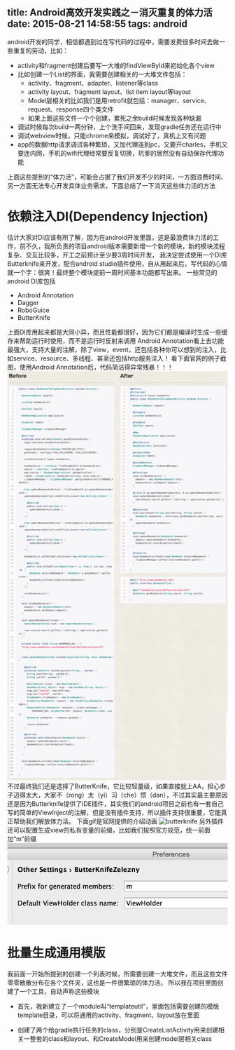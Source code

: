 title: Android高效开发实践之－消灭重复的体力活
date: 2015-08-21 14:58:55
tags: android
---

android开发的同学，相信都遇到过在写代码的过程中，需要发费很多时间去做一些重复的劳动，比如：

 - activity和fragment创建后要写一大堆的findViewById来初始化各个view
 - 比如创建一个List的界面，我需要创建相关的一大堆文件包括：
    - activity、fragment、adapter、listener等class
    - activity layout、fragment layout、list item layout等layout
    - Model层相关的比如我们是用retrofit就包括：manager、service、request、response四个类文件
    - 如果上面这些文件一个个创建，累死之余build时候发现各种缺漏
 - 调试时候每次build一两分钟，上个洗手间回来，发现gradle任务还在运行中
 - 调试webview时候，只能chrome来模拟，调试好了，真机上又有问题
 - app的数据http请求调试各种繁琐，又加代理连到pc，又要开charles，手机又要连内网，手机的wifi代理经常要反复切换，坑爹的居然没有自动保存代理功能

上面这些提到的“体力活”，可能会占据了我们开发不少的时间，一方面浪费时间、另一方面无法专心开发具体业务需求，下面总结了一下消灭这些体力活的方法

# 依赖注入DI(Dependency Injection)
估计大家对DI应该有所了解，因为在android开发里面，这是最浪费体力活的工作，前不久，我所负责的项目android版本需要新增一个新的模块，新的模块流程复杂、交互比较多，开工之前预计至少要3周时间开发，
我决定尝试使用一个DI库 Butterknife来开发，配合android studio插件使用，自从用起来后，写代码的心情就一个字：很爽！最终整个模块提前一周时间基本功能都写出来。
一些常见的android DI库包括

 - Android Annotation
 - Dagger
 - RoboGuice
 - ButterKnife

上面DI库用起来都是大同小异，而且性能都很好，因为它们都是编译时生成一些缓存来帮助运行时使用，而不是运行时反射来调用
Android Annotation看上去功能最强大，支持大量的注解，除了view，event，还包括各种你可以想到的注入，比如service、resource、多线程、甚至还包括http服务注入！
看下面官网的例子截图，使用Android Annotation后，代码简洁得异常残暴！！！
![androidannotation](https://github.com/hcnode/hcnode-blog/blob/master/images/androidannotation?raw=true)
不过最终我们还是选择了ButterKnife，它比较轻量级，如果直接就上AA，担心步子迈得太大，大家不（rong）太（yi）习（che）惯（dan），不过其实最主要原因还是因为Butterknife提供了IDE插件，其实我们的android项目之前也有一套自己写的简单的ViewInject的注解，但是没有插件支持，所以插件支持很重要，它能真正帮助我们解放体力活。
下面gif是官网提供的介绍动画
![butterknife](http://plugins.jetbrains.com/files/7369/screenshot_14384.png)
另外插件还可以配置生成view的私有变量的前缀，比如我们按照官方规范，统一前面加“m”前缀
![butterknife_plugin](https://github.com/hcnode/hcnode-blog/blob/master/images/butterknife.png?raw=true)

# 批量生成通用模版
我前面一开始所提到的创建一个列表时候，所需要创建一大堆文件，而且这些文件零零散散分布在各个文件夹，这也是一件很繁琐的体力活。
所以我在项目里面创建了一个工具，自动声称这些模块
 - 首先，我新建立了一个module叫“templateutil”，里面包括需要创建的模版template目录，可以将通用的activity、fragment、layout放在里面
 
 - 创建了两个给gradle执行任务的class，分别是CreateListActivity用来创建相关一整套的class和layout、和CreateModel用来创建model层相关class
